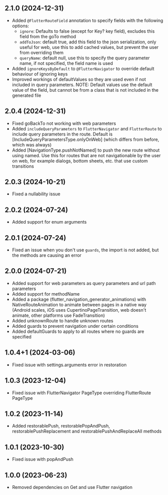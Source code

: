 ## 2.1.0 (2024-12-31)

- Added `@FlutterRouteField` annotation to specify fields with the following options:
    - `ignore`: Defaults to false (except for Key? key field), excludes this field from the goTo method
    - `addToJson`: default true, add this field to the json serialization, only useful for web, use this to add cached values, but prevent the user from overriding them
    - `queryName`: default null, use this to specify the query parameter name, if not specified, the field name is used
- Added `ignoreKeysByDefault` to `@FlutterNavigator` to override default behaviour of ignoring keys
- Improved workings of defaultValues so they are used even if not included in query parameters. NOTE: Default values use the default value of the field, but cannot be from a class that is not included in the generated file

## 2.0.4 (2024-12-31)

- Fixed goBackTo not working with web parameters
- Added `includeQueryParameters` to `FlutterNavigator` and `FlutterRoute` to include query parameters in the route. Default is [IncludeQueryParametersType.onlyOnWeb] (which differs from before, which was always)
- Added [NavigationType.pushNotNamed] to push the new route without using named. Use this for routes that are not navigationable by the user on web, for example dialogs, bottom sheets, etc. that use custom transitions

## 2.0.3 (2024-10-21)

- Fixed a nullability issue

## 2.0.2 (2024-07-24)

- Added support for enum arguments

## 2.0.1 (2024-07-24)

- Fixed an issue when you don't use `guards`, the import is not added, but the methods are causing an error

## 2.0.0 (2024-07-21)

- Added support for web parameters as query parameters and url path parameters
- Added support for methodName
- Added a package (flutter_navigation_generator_animations) with NativeRouteAnimation to animate between pages in a native way (Android scales, iOS uses CupertinoPageTransition, web doesn't animate, other platforms use FadeTransition)
- Added unknownRoute to handle unknown routes
- Added guards to prevent navigation under certain conditions
- Added defaultGuards to apply to all routes where no guards are specified

## 1.0.4+1 (2024-03-06)

- Fixed issue with settings.arguments error in restoration

## 1.0.3 (2023-12-04)

- Fixed issue with FlutterNavigator PageType overriding FlutterRoute PageType

## 1.0.2 (2023-11-14)

- Added restorablePush, restorablePopAndPush, restorablePushReplacement and restorablePushAndReplaceAll methods

## 1.0.1 (2023-10-30)

- Fixed issue with popAndPush

## 1.0.0 (2023-06-23)

- Removed dependencies on Get and use Flutter navigation